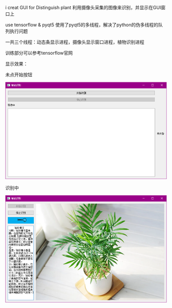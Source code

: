 i creat GUI for Distinguish plant 利用摄像头采集的图像来识别，并显示在GUI窗口上

use tensorflow & pyqt5
使用了pyqt5的多线程，解决了python的伪多线程的队列执行问题


一共三个线程：动态条显示进程，摄像头显示窗口进程，植物识别进程

训练部分可以参考tensorflow官网


显示效果：


未点开始按钮


![image](https://github.com/smallzhu/plantREC/blob/master/Screenshot_1.png)


识别中


![image](https://github.com/smallzhu/plantREC/blob/master/Screenshot_3.png)
